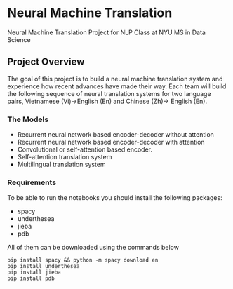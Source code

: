 # Neural Machine Translation
Neural Machine Translation Project for NLP Class at NYU MS in Data Science

## Project Overview

The goal of this project is to build a neural machine translation system and experience how recent advances have made their way. Each team will build the following sequence of neural translation systems for two language pairs, Vietnamese (Vi)→English (En) and Chinese (Zh)→ English (En).

### The Models
- Recurrent neural network based encoder-decoder without attention
- Recurrent neural network based encoder-decoder with attention
- Convolutional or self-attention based encoder.
- Self-attention translation system
- Multilingual translation system

### Requirements 
To be able to run the notebooks you should install the following packages:
- spacy
- underthesea
- jieba
- pdb

All of them can be downloaded using the commands below
```
pip install spacy && python -m spacy download en
pip install underthesea
pip install jieba
pip install pdb
```
